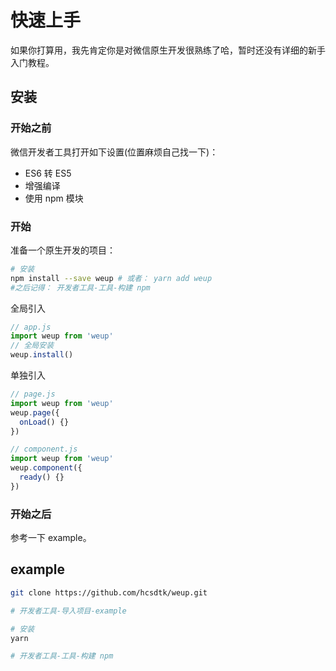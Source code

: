# 快速上手

如果你打算用，我先肯定你是对微信原生开发很熟练了哈，暂时还没有详细的新手入门教程。

## 安装

### 开始之前

微信开发者工具打开如下设置(位置麻烦自己找一下)：

- ES6 转 ES5
- 增强编译
- 使用 npm 模块

### 开始

准备一个原生开发的项目：

```bash
# 安装
npm install --save weup # 或者： yarn add weup
#之后记得： 开发者工具-工具-构建 npm
```

全局引入

```javascript
// app.js
import weup from 'weup'
// 全局安装
weup.install()
```

单独引入

```javascript
// page.js
import weup from 'weup'
weup.page({
  onLoad() {}
})

// component.js
import weup from 'weup'
weup.component({
  ready() {}
})
```

### 开始之后

参考一下 example。

## example

```bash
git clone https://github.com/hcsdtk/weup.git

# 开发者工具-导入项目-example

# 安装
yarn

# 开发者工具-工具-构建 npm
```
